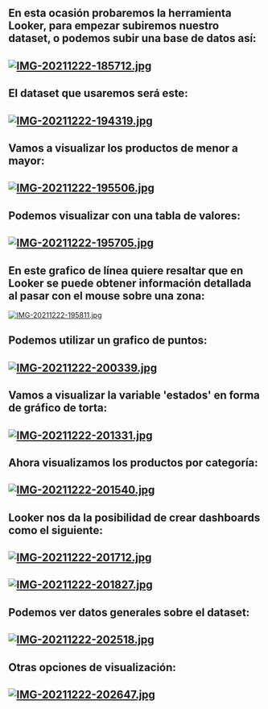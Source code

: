 
## En esta ocasión probaremos la herramienta Looker, para empezar subiremos nuestro dataset, o podemos subir una base de datos así:
## [![IMG-20211222-185712.jpg](https://i.postimg.cc/mr9WWdV4/IMG-20211222-185712.jpg)](https://postimg.cc/zLqcnF92)

## El dataset que usaremos será este:
## [![IMG-20211222-194319.jpg](https://i.postimg.cc/0yq4FprM/IMG-20211222-194319.jpg)](https://postimg.cc/CzmJfnGS)

## Vamos a visualizar los productos de menor a mayor:
## [![IMG-20211222-195506.jpg](https://i.postimg.cc/9MGbGktL/IMG-20211222-195506.jpg)](https://postimg.cc/VrkXwDht)

## Podemos visualizar con una tabla de valores:
## [![IMG-20211222-195705.jpg](https://i.postimg.cc/kGWhj4NP/IMG-20211222-195705.jpg)](https://postimg.cc/xNTR89F6)

## En este grafico de línea quiere resaltar que en Looker se puede obtener información detallada al pasar con el mouse sobre una zona:
[![IMG-20211222-195811.jpg](https://i.postimg.cc/C531Cvhx/IMG-20211222-195811.jpg)](https://postimg.cc/Wq7TTwqB)

## Podemos utilizar un grafico de puntos:
## [![IMG-20211222-200339.jpg](https://i.postimg.cc/dVZqWrHT/IMG-20211222-200339.jpg)](https://postimg.cc/Xr3SqG0V)

## Vamos a visualizar la variable 'estados' en forma de gráfico de torta:
## [![IMG-20211222-201331.jpg](https://i.postimg.cc/zGNrk6g4/IMG-20211222-201331.jpg)](https://postimg.cc/ykLt1fnT)

## Ahora visualizamos los productos por categoría:
## [![IMG-20211222-201540.jpg](https://i.postimg.cc/bJDWP9nQ/IMG-20211222-201540.jpg)](https://postimg.cc/KkbJrLJz)

## Looker nos da la posibilidad de crear dashboards como el siguiente:
## [![IMG-20211222-201712.jpg](https://i.postimg.cc/xCzxhTr5/IMG-20211222-201712.jpg)](https://postimg.cc/G8bxsRmT)
## [![IMG-20211222-201827.jpg](https://i.postimg.cc/zGQkNZFc/IMG-20211222-201827.jpg)](https://postimg.cc/tsh6dcf3)

## Podemos ver datos generales sobre el dataset:
## [![IMG-20211222-202518.jpg](https://i.postimg.cc/3NyKPG86/IMG-20211222-202518.jpg)](https://postimg.cc/GTCwDHsJ)

## Otras opciones de visualización: 
## [![IMG-20211222-202647.jpg](https://i.postimg.cc/9QBrPGrt/IMG-20211222-202647.jpg)](https://postimg.cc/YvhrMLNh)
